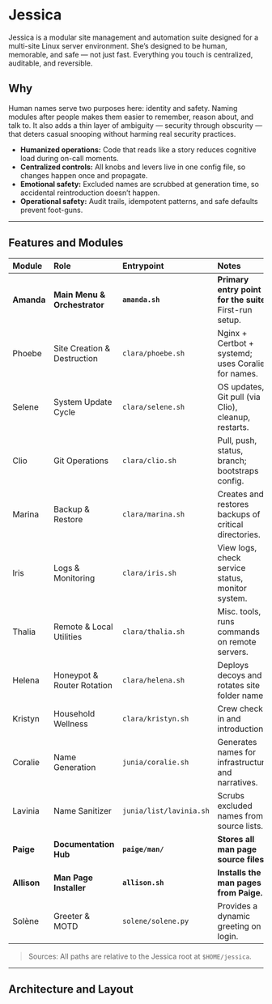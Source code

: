 # Jessica

Jessica is a modular site management and automation suite designed for a multi-site Linux server environment. She’s designed to be human, memorable, and safe — not just fast. Everything you touch is centralized, auditable, and reversible.

## Why

Human names serve two purposes here: identity and safety. Naming modules after people makes them easier to remember, reason about, and talk to. It also adds a thin layer of ambiguity — security through obscurity — that deters casual snooping without harming real security practices.

* **Humanized operations:** Code that reads like a story reduces cognitive load during on-call moments.
* **Centralized controls:** All knobs and levers live in one config file, so changes happen once and propagate.
* **Emotional safety:** Excluded names are scrubbed at generation time, so accidental reintroduction doesn’t happen.
* **Operational safety:** Audit trails, idempotent patterns, and safe defaults prevent foot-guns.

---
## Features and Modules

| Module    | Role                           | Entrypoint              | Notes                                            |
| :-------- | :----------------------------- | :---------------------- | :----------------------------------------------- |
| **Amanda** | **Main Menu & Orchestrator** | **`amanda.sh`** | **Primary entry point for the suite.** First-run setup. |
| Phoebe    | Site Creation & Destruction    | `clara/phoebe.sh`       | Nginx + Certbot + systemd; uses Coralie for names. |
| Selene    | System Update Cycle            | `clara/selene.sh`       | OS updates, Git pull (via Clio), cleanup, restarts. |
| Clio      | Git Operations                 | `clara/clio.sh`         | Pull, push, status, branch; bootstraps config.   |
| Marina    | Backup & Restore               | `clara/marina.sh`       | Creates and restores backups of critical directories. |
| Iris      | Logs & Monitoring              | `clara/iris.sh`         | View logs, check service status, monitor system. |
| Thalia    | Remote & Local Utilities       | `clara/thalia.sh`       | Misc. tools, runs commands on remote servers.    |
| Helena    | Honeypot & Router Rotation     | `clara/helena.sh`       | Deploys decoys and rotates site folder names.    |
| Kristyn   | Household Wellness             | `clara/kristyn.sh`      | Crew check-in and introductions.                 |
| Coralie   | Name Generation                | `junia/coralie.sh`      | Generates names for infrastructure and narratives. |
| Lavinia   | Name Sanitizer                 | `junia/list/lavinia.sh` | Scrubs excluded names from source lists.         |
| **Paige** | **Documentation Hub** | **`paige/man/`** | **Stores all man page source files.** |
| **Allison** | **Man Page Installer** | **`allison.sh`** | **Installs the man pages from Paige.** |
| Solène    | Greeter & MOTD                 | `solene/solene.py`      | Provides a dynamic greeting on login.            |

> Sources: All paths are relative to the Jessica root at `$HOME/jessica`.

---
## Architecture and Layout